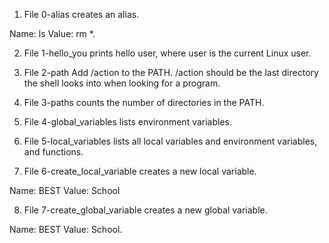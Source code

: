 1. File 0-alias creates an alias.

Name: ls
Value: rm *.

2. File 1-hello_you prints hello user, where user is the current Linux user.

3. File 2-path Add /action to the PATH. /action should be the last directory the shell looks into when looking for a program.

4. File 3-paths counts the number of directories in the PATH.

5. File 4-global_variables lists environment variables.

6. File 5-local_variables lists all local variables and environment variables, and functions.

7. File 6-create_local_variable creates a new local variable.

Name: BEST
Value: School

8. File 7-create_global_variable creates a new global variable.

Name: BEST
Value: School.